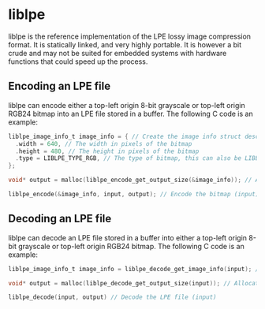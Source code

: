 # liblpe
liblpe is the reference implementation of the LPE lossy image compression format. It is statically linked, and very highly portable. It is however a bit crude and may not be suited for embedded systems with hardware functions that could speed up the process.

## Encoding an LPE file
liblpe can encode either a top-left origin 8-bit grayscale or top-left origin RGB24 bitmap into an LPE file stored in a buffer. The following C code is an example:

```c
liblpe_image_info_t image_info = { // Create the image info struct describing the bitmap
  .width = 640, // The width in pixels of the bitmap
  .height = 480, // The height in pixels of the bitmap
  .type = LIBLPE_TYPE_RGB, // The type of bitmap, this can also be LIBLPE_TYPE_GRAYSCALE
};

void* output = malloc(liblpe_encode_get_output_size(&image_info)); // Allocate a buffer that holds the output file

liblpe_encode(&image_info, input, output); // Encode the bitmap (input)
```

## Decoding an LPE file
liblpe can decode an LPE file stored in a buffer into either a top-left origin 8-bit grayscale or top-left origin RGB24 bitmap. The following C code is an example:

```c
liblpe_image_info_t image_info = liblpe_decode_get_image_info(input); // Get the image info struct describing the output bitmap

void* output = malloc(liblpe_decode_get_output_size(input)); // Allocate a buffer that holds the output bitmap

liblpe_decode(input, output) // Decode the LPE file (input)
```
